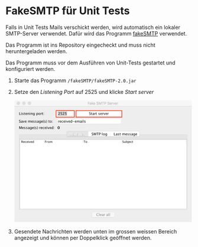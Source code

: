 # FakeSMTP für Unit Tests

Falls in Unit Tests Mails verschickt werden, wird automatisch ein lokaler SMTP-Server verwendet. Dafür wird das Programm [fakeSMTP](https://nilhcem.github.io/FakeSMTP/) verwendet.

Das Programm ist ins Repository eingecheckt und muss nicht heruntergeladen werden.

Das Programm muss vor dem Ausführen von Unit-Tests gestartet und konfiguriert werden.

1. Starte das Programm `/fakeSMTP/fakeSMTP-2.0.jar`
2. Setze den *Listening Port* auf 2525 und klicke *Start server*

	![](./startup.png)

3. Gesendete Nachrichten werden unten im grossen weissen Bereich angezeigt und können per Doppelklick geöffnet werden.